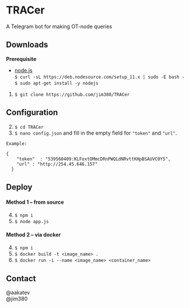 # TRACer
A Telegram bot for making OT-node queries

## Downloads
**Prerequisite**
- [node.js](https://nodejs.org/en/download/package-manager/#debian-and-ubuntu-based-linux-distributions-enterprise-linux-fedora-and-snap-packages)<br/>```$ curl -sL https://deb.nodesource.com/setup_11.x | sudo -E bash -```<br/>```$ sudo apt-get install -y nodejs```<br>
1. ```$ git clone https://github.com/jim380/TRACer```

## Configuration
2. ```$ cd TRACer```<br>
3. ```$ nano config.json``` and fill in the empty field for ```"token"``` and ```"url"```.<br> 
```
Example: 

{
    "token"  : "539560409:KLFoxtOMmcDRnPWQLdNRvttKHpBSAUVC0Y5",
    "url" : "http://254.45.646.157"
  }
```

## Deploy
#### Method 1 – from source
4. ```$ npm i```
5. ```$ node app.js```

#### Method 2 – via docker
4. ```$ npm i```
5. ```$ docker build -t <image_name> .```
6. ```$ docker run -i --name <image_name> <container_name>```

## Contact
@aakatev<br/>@jim380
